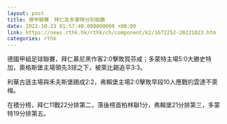 ```yaml
---
layout: post
title: 德甲聯賽　拜仁及多蒙特分別取勝
date: 2022-10-23 01:57:40.000000000 +08:00
link: https://news.rthk.hk/rthk/ch/component/k2/1672252-20221023.htm
categories: rthk
---
```


德國甲組足球聯賽，拜仁慕尼黑作客2:0擊敗賀芬咸；多蒙特主場5:0大勝史特加，奧格斯堡主場領先3球之下，被萊比錫追平3:3。

利華古遜主場與禾夫斯堡踢成2:2，弗賴堡主場2:0擊敗早段10人應戰的雲達不萊梅。

在積分榜，拜仁11戰22分排第二，落後榜首柏林聯1分，弗賴堡21分排第三，多蒙特19分排第五。
